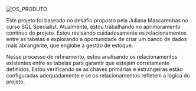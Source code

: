 ![OS_PRODUTO](https://github.com/RubemCoutinho/OS/assets/132609817/5cdefd33-47c6-47c2-bbb7-ae2f2e724fa6)

Este projeto foi baseado no desafio proposto pela Juliana Mascarenhas no curso SQL Specialist. Atualmente, estou trabalhando no aprimoramento contínuo do projeto. Estou revisando cuidadosamente os relacionamentos entre as tabelas e explorando a oportunidade de criar um banco de dados mais abrangente, que englobe a gestão de estoque.

Nesse processo de refinamento, estou analisando os relacionamentos existentes entre as tabelas para garantir que estejam corretamente definidos. Estou verificando se as chaves primárias e estrangeiras estão configuradas adequadamente e se os relacionamentos refletem a lógica do projeto.
